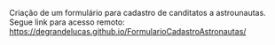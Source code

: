 Criação de um formulário para cadastro de canditatos a astrounautas. <br/>
Segue link para acesso remoto: https://degrandelucas.github.io/FormularioCadastroAstronautas/
